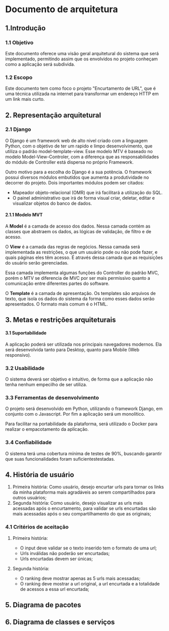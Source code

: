 # Documento de arquitetura

## 1.Introdução

### 1.1 Objetivo

Este documento oferece uma visão geral arquitetural do sistema que será implementado, permitindo assim que os envolvidos no projeto conheçam como a aplicação será subdivida.

### 1.2 Escopo

Este documento tem como foco o projeto "Encurtamento de URL", que é uma técnica utilizada na internet para transformar um endereço HTTP em um link mais curto.

## 2. Representação arquitetural

### 2.1 Django 

O Django é um framework web de alto nivel criado com a linguagem Python, com o objetivo de ter um rapido e limpo desenvolvimento, que utiliza o padrão model-template-view. Esse modelo MTV é baseado no modelo Model-View-Controler, com a diferença que as responsabilidades do módulo de Controller está dispersa no próprio Framework.

Outro motivo para a escolha do Django é a sua potência. O framework possui diversos módulos embutidos que aumenta a produtividade no decorrer do projeto. Dois importantes módulos podem ser citados:
- Mapeador objeto-relacional (OMR) que irá facilitará a utilização do SQL.
- O painel administrativo que irá de forma visual criar, deletar, editar e visualizar objetos do banco de dados.

#### 2.1.1 Modelo MVT

A **Model** é a camada de acesso dos dados. Nessa camada contém as classes que abstraem os dados, as lógicas de validação, de filtro e de acesso.

O **View** é a camada das regras de negócios. Nessa camada será implementada as restrições, o que um usuário pode ou não pode fazer, e quais páginas eles têm acesso. É através dessa camada que as requisições do usuário serão gerenciadas.

Essa camada implementa algumas funções do Controller do padrão MVC, porém o MTV se diferencia de MVC por ser mais permissivo quanto a comunicação entre diferentes partes do software.

O **Template** é a camada de apresentação. Os templates são arquivos de texto, que isola os dados do sistema da forma como esses dados serão apresentados. O formato mais comum é o HTML.

## 3. Metas e restrições arquiteturais

#### 3.1 Suportabilidade

A aplicação poderá ser utilizada nos principais navegadores modernos. Ela será desenvolvida tanto para Desktop, quanto para Mobile (Web responsivo).

### 3.2 Usabilidade

O sistema deverá ser objetivo e intuitivo, de forma que a aplicação não tenha nenhum empecilho de ser utiliza.

### 3.3 Ferramentas de desenvolvimento

O projeto será desenvolvido em Python, utilizando o framework Django, em conjunto com o Javascript. Por fim a aplicação será um monolítico.

Para facilitar na portabilidade da plataforma, será utilizado o Docker para realizar o empacotamento da aplicação.

### 3.4 Confiabilidade

O sistema terá uma cobertura mínima de testes de 90%, buscando garantir que suas funcionalidades foram suficientestestadas.

## 4. História de usuário

1. Primeira história: Como usuário, desejo encurtar urls para tornar os links da minha plataforma mais agradáveis ao serem compartilhados para outros usuários;
2. Segunda história: Como usuário, desejo visualizar as urls mais acessadas após o encurtamento, para validar se urls encurtadas são mais acessadas após o seu compartilhamento do que as originais;

### 4.1 Critérios de aceitação 

1. Primeira história:
    - O input deve validar se o texto inserido tem o formato de uma url;
    - Urls inválidas não poderão ser encurtadas;
    - Urls encurtadas devem ser únicas;

2. Segunda história:
    - O ranking deve mostrar apenas as 5 urls mais acessadas;
    - O ranking deve mostrar a url original, a url encurtada e a totalidade de acessos a essa url encurtada;

## 5. Diagrama de pacotes

## 6. Diagrama de classes e serviços
